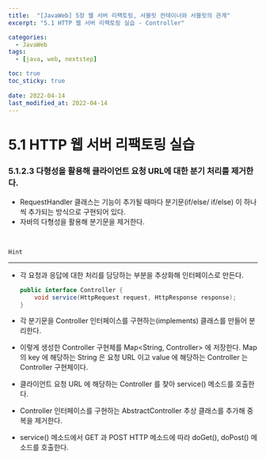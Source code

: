 ```yaml
---
title:  "[JavaWeb] 5장 웹 서버 리팩토링, 서블릿 컨테이너와 서블릿의 관계"
excerpt: "5.1 HTTP 웹 서버 리팩토링 실습 - Controller"

categories:
  - JavaWeb
tags:
  - [java, web, nextstep]

toc: true
toc_sticky: true
 
date: 2022-04-14
last_modified_at: 2022-04-14
---
```

# 5.1 HTTP 웹 서버 리팩토링 실습

### 5.1.2.3 다형성을 활용해 클라이언트 요청 URL에 대한 분기 처리를 제거한다.

- RequestHandler 클래스는 기능이 추가될 때마다 분기문(if/else/ if/else) 이 하나씩 추가되는 방식으로 구현되어 있다.
- 자바의 다형성을 활용해 분기문을 제거한다.

</br>

`Hint`

---

- 각 요청과 응답에 대한 처리를 담당하는 부분을 추상화해 인터페이스로 만든다.
    
    ```java
    public interface Controller {
    	void service(HttpRequest request, HttpResponse response);
    }
    ```
    
- 각 분기문을 Controller 인터페이스를 구현하는(implements) 클래스를 만들어 분리한다.
- 이렇게 생성한 Controller 구현체를 Map<String, Controller> 에 저장한다. Map의 key 에 해당하는 String 은 요청 URL 이고 value 에 해당하는 Controller 는 Controller 구현체이다.
- 클라이언트 요청 URL 에 해당하는 Controller 를 찾아 service() 메소드를 호출한다.
- Controller 인터페이스를 구현하는 AbstractController 추상 클래스를 추가해 중복을 제거한다.
- service() 메소드에서 GET 과 POST HTTP 메소드에 따라 doGet(), doPost() 메소드를 호출한다.
